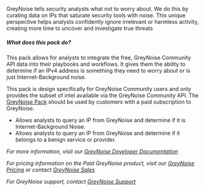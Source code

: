 GreyNoise tells security analysts what not to worry about. We do this by curating data on IPs that saturate security
tools with noise. This unique perspective helps analysts confidently ignore irrelevant or harmless activity, creating
more time to uncover and investigate true threats

##### What does this pack do?
This pack allows for analysts to integrate the free, GreyNoise Community API data into their playbooks and workflows.
It gives them the ability to determine if an IPv4 address is something they need to worry about or is just
Internet-Background noise.

This pack is design specifically for GreyNoise Community users and only provides the subset of intel available via the
GreyNoise Community API.  The [GreyNoise Pack](https://github.com/demisto/content/tree/master/Packs/GreyNoise) 
should be used by customers with a paid subscription to GreyNoise.

- Allows analysts to query an IP from GreyNoise and determine if it is Internet-Background Noise.
- Allows analysts to query an IP from GreyNoise and determine if it belongs to a benign service or provider.


_For more information, visit our [GreyNoise Developer Documentation](https://developer.greynoise.io)_

_For pricing information on the Paid GreyNoise product, visit our [GreyNoise Pricing](https://greynoise.io/pricing) or contact [GreyNoise Sales](mailto:sales@greynoise.io)_

_For GreyNoise support, contact [GreyNoise Support](mailto:support@greynoise.io)_
